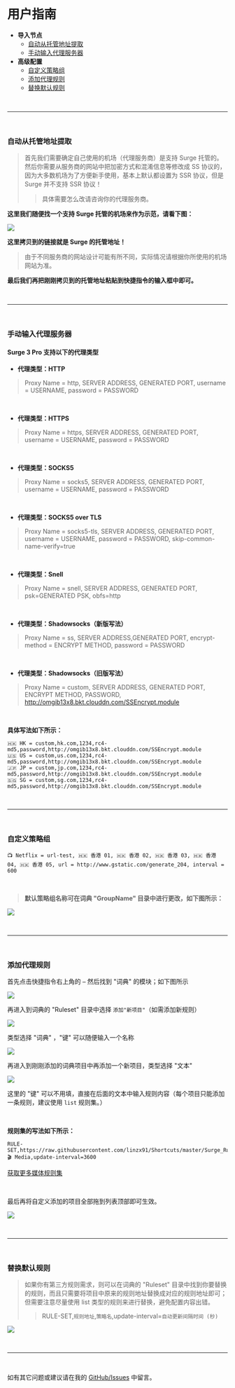 # 用户指南
* **导入节点**
    * [自动从托管地址提取](#automatic_add_proxy)
    * [手动输入代理服务器](#manual_add_proxy)
* **高级配置**
    * [自定义策略组](#custom_group)
    * [添加代理规则](#addrule)
    * [替换默认规则](#replace)

<br>

-------

<br>

### 自动从托管地址提取
<a id="automatic_add_proxy"></a>

> 首先我们需要确定自己使用的机场（代理服务商）是支持 Surge 托管的。然后你需要从服务商的网站中把加密方式和混淆信息等修改成 SS 协议的，因为大多数机场为了方便新手使用，基本上默认都设置为 SSR 协议，但是 Surge 并不支持 SSR 协议！
>> 具体需要怎么改请咨询你的代理服务商。

**这里我们随便找一个支持 Surge 托管的机场来作为示范，请看下图：**

![](https://raw.githubusercontent.com/linzx91/Shortcuts/master/Images/Add_Proxy.png)

**这里拷贝到的链接就是 Surge 的托管地址！**

> 由于不同服务商的网站设计可能有所不同，实际情况请根据你所使用的机场网站为准。

**最后我们再把刚刚拷贝到的托管地址粘贴到快捷指令的输入框中即可。**

<br>

-------

<br>

### 手动输入代理服务器
<a id="manual_add_proxy"></a>

#### Surge 3 Pro 支持以下的代理类型

* **代理类型：HTTP**

> Proxy Name = http, SERVER ADDRESS, GENERATED PORT, username = USERNAME, password = PASSWORD

<br>

* **代理类型：HTTPS**

> Proxy Name = https, SERVER ADDRESS, GENERATED PORT, username = USERNAME, password = PASSWORD

<br>

* **代理类型：SOCKS5**

> Proxy Name = socks5, SERVER ADDRESS, GENERATED PORT, username = USERNAME, password = PASSWORD

<br>

* **代理类型：SOCKS5 over TLS**

> Proxy Name = socks5-tls, SERVER ADDRESS, GENERATED PORT, username = USERNAME, password = PASSWORD, skip-common-name-verify=true

<br>

* **代理类型：Snell**

> Proxy Name = snell, SERVER ADDRESS, GENERATED PORT, psk=GENERATED PSK, obfs=http

<br>

* **代理类型：Shadowsocks（新版写法）**

> Proxy Name = ss, SERVER ADDRESS,GENERATED PORT, encrypt-method = ENCRYPT METHOD, password = PASSWORD

<br>

* **代理类型：Shadowsocks（旧版写法）**

> Proxy Name = custom, SERVER ADDRESS, GENERATED PORT, ENCRYPT METHOD, PASSWORD, http://omgib13x8.bkt.clouddn.com/SSEncrypt.module

<br>

**具体写法如下所示：**

```
🇭🇰 HK = custom,hk.com,1234,rc4-md5,password,http://omgib13x8.bkt.clouddn.com/SSEncrypt.module
🇺🇸 US = custom,us.com,1234,rc4-md5,password,http://omgib13x8.bkt.clouddn.com/SSEncrypt.module
🇯🇵 JP = custom,jp.com,1234,rc4-md5,password,http://omgib13x8.bkt.clouddn.com/SSEncrypt.module
🇸🇬 SG = custom,sg.com,1234,rc4-md5,password,http://omgib13x8.bkt.clouddn.com/SSEncrypt.module
```

<br>

-------

<br>

### 自定义策略组
<a id="custom_group"></a>

```
📺 Netflix = url-test, 🇭🇰 香港 01, 🇭🇰 香港 02, 🇭🇰 香港 03, 🇭🇰 香港 04, 🇭🇰 香港 05, url = http://www.gstatic.com/generate_204, interval = 600
```

<br>

> **默认策略组名称可在词典 "GroupName" 目录中进行更改，如下图所示：**

![](https://raw.githubusercontent.com/linzx91/Shortcuts/master/Images/Group_Name.png)

<br>

-------

<br>

### 添加代理规则
<a id="addrule"></a>

首先点击快捷指令右上角的 `⋯` 然后找到 "词典" 的模块；如下图所示

![](https://raw.githubusercontent.com/linzx91/Shortcuts/master/Images/Add_Rules_01.png)
<br>

再进入到词典的 "Ruleset" 目录中选择 `添加"新项目"`（如需添加新规则）

![](https://raw.githubusercontent.com/linzx91/Shortcuts/master/Images/Add_Rules_02.png)
<br>

类型选择 "词典" ，"键" 可以随便输入一个名称

![](https://raw.githubusercontent.com/linzx91/Shortcuts/master/Images/Add_Rules_03.png)
<br>

再进入到刚刚添加的词典项目中再添加一个新项目，类型选择 "文本"

![](https://raw.githubusercontent.com/linzx91/Shortcuts/master/Images/Add_Rules_04.png)
<br>

这里的 "键" 可以不用填，直接在后面的文本中输入规则内容（每个项目只能添加一条规则，建议使用 `list` 规则集。）

<br>

**规则集的写法如下所示：**

```
RULE-SET,https://raw.githubusercontent.com/linzx91/Shortcuts/master/Surge_Rule_Updater/Ruleset/Media/Netflix.list,🎬 Media,update-interval=3600
```

[获取更多媒体规则集](https://github.com/linzx91/Shortcuts/tree/master/Surge_Rule_Updater/Ruleset/Media)

<br>

最后再将自定义添加的项目全部拖到列表顶部即可生效。

![](https://raw.githubusercontent.com/linzx91/Shortcuts/master/Images/Add_Rules_05.png)

<br>

-------

<br>

### 替换默认规则
<a id="replace"></a>

> 如果你有第三方规则需求，则可以在词典的 "Ruleset" 目录中找到你要替换的规则，而且只需要将项目中原来的规则地址替换成对应的规则地址即可；但需要注意尽量使用 list 类型的规则来进行替换，避免配置内容出错。
>> RULE-SET,`规则地址`,`策略名`,update-interval=`自动更新间隔时间 (秒)`

![](https://raw.githubusercontent.com/linzx91/Shortcuts/master/Images/Add_Rules_06.png)

<br>

-------

<br>

如有其它问题或建议请在我的 [GitHub/Issues](https://github.com/linzx91/Shortcuts/issues) 中留言。